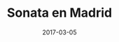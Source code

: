 ---
layout: post
categories: day-by-day
date: 2017-03-05
title: Sonata en Madrid
image: /images/blog/thumbnails/2017-03-05-sonata-en-madrid.jpg
fullimage: /images/blog/2017-03-05-sonata-en-madrid.jpg
---